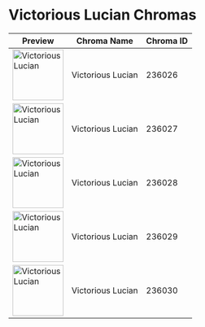 # Victorious Lucian Chromas

| Preview | Chroma Name | Chroma ID |
|---|---|---|
| <img src='https://raw.communitydragon.org/latest/plugins/rcp-be-lol-game-data/global/default/v1/champion-chroma-images/236/236026.png' alt='Victorious Lucian' width='100'> | Victorious Lucian | 236026 |
| <img src='https://raw.communitydragon.org/latest/plugins/rcp-be-lol-game-data/global/default/v1/champion-chroma-images/236/236027.png' alt='Victorious Lucian' width='100'> | Victorious Lucian | 236027 |
| <img src='https://raw.communitydragon.org/latest/plugins/rcp-be-lol-game-data/global/default/v1/champion-chroma-images/236/236028.png' alt='Victorious Lucian' width='100'> | Victorious Lucian | 236028 |
| <img src='https://raw.communitydragon.org/latest/plugins/rcp-be-lol-game-data/global/default/v1/champion-chroma-images/236/236029.png' alt='Victorious Lucian' width='100'> | Victorious Lucian | 236029 |
| <img src='https://raw.communitydragon.org/latest/plugins/rcp-be-lol-game-data/global/default/v1/champion-chroma-images/236/236030.png' alt='Victorious Lucian' width='100'> | Victorious Lucian | 236030 |
